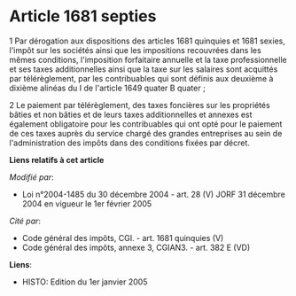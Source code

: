 # Article 1681 septies

1 Par dérogation aux dispositions des articles 1681 quinquies et 1681 sexies, l'impôt sur les sociétés ainsi que les
impositions recouvrées dans les mêmes conditions, l'imposition forfaitaire annuelle et la taxe professionnelle et ses taxes
additionnelles ainsi que la taxe sur les salaires sont acquittés par télérèglement, par les contribuables qui sont définis
aux deuxième à dixième alinéas du I de l'article 1649 quater B quater ;

2 Le paiement par télérèglement, des taxes foncières sur les propriétés bâties et non bâties et de leurs taxes additionnelles
et annexes est également obligatoire pour les contribuables qui ont opté pour le paiement de ces taxes auprès du service
chargé des grandes entreprises au sein de l'administration des impôts dans des conditions fixées par décret.

**Liens relatifs à cet article**

_Modifié par_:

  - Loi n°2004-1485 du 30 décembre 2004 - art. 28 (V) JORF 31 décembre 2004 en vigueur le 1er février 2005

_Cité par_:

  - Code général des impôts, CGI. - art. 1681 quinquies (V)
  - Code général des impôts, annexe 3, CGIAN3. - art. 382 E (VD)

**Liens**:

  - HISTO: Edition du 1er janvier 2005
